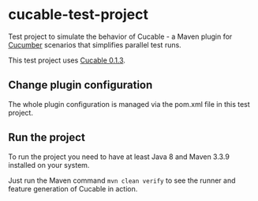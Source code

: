 # cucable-test-project

Test project to simulate the behavior of Cucable - a Maven plugin for [Cucumber](https://cucumber.io) scenarios that simplifies parallel test runs.

This test project uses [Cucable 0.1.3](https://github.com/trivago/cucable-plugin).

## Change plugin configuration

The whole plugin configuration is managed via the pom.xml file in this test project.

## Run the project

To run the project you need to have at least Java 8 and Maven 3.3.9 installed on your system.

Just run the Maven command ```mvn clean verify``` to see the runner and feature generation of Cucable in action.